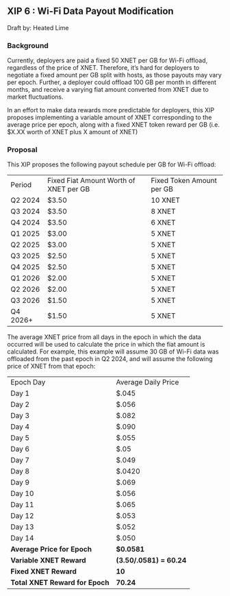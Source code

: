##  XIP 6 : Wi-Fi Data Payout Modification 

Draft by: Heated Lime


### Background

Currently, deployers are paid a fixed 50 XNET per GB for Wi-Fi offload, regardless of the price of XNET. Therefore, it’s hard for deployers to negotiate a fixed amount per GB split with hosts, as those payouts may vary per epoch. Further, a deployer could offload 100 GB per month in different months, and receive a varying fiat amount converted from XNET due to market fluctuations. 

In an effort to make data rewards more predictable for deployers, this XIP proposes implementing a variable amount of XNET corresponding to the average price per epoch, along with a fixed XNET token reward per GB (i.e. $X.XX worth of XNET plus X amount of XNET)


### Proposal

This XIP proposes the following payout schedule per GB for Wi-Fi offload:


<table>
  <tr>
   <td>Period
   </td>
   <td>Fixed Fiat Amount Worth of XNET per GB
   </td>
   <td>Fixed Token Amount per GB
   </td>
  </tr>
  <tr>
   <td>Q2 2024
   </td>
   <td>$3.50 
   </td>
   <td>10 XNET
   </td>
  </tr>
  <tr>
   <td>Q3 2024
   </td>
   <td>$3.50
   </td>
   <td>8 XNET
   </td>
  </tr>
  <tr>
   <td>Q4 2024
   </td>
   <td>$3.50
   </td>
   <td>6 XNET
   </td>
  </tr>
  <tr>
   <td>Q1 2025
   </td>
   <td>$3.00
   </td>
   <td>5 XNET
   </td>
  </tr>
  <tr>
   <td>Q2 2025
   </td>
   <td>$3.00
   </td>
   <td>5 XNET
   </td>
  </tr>
  <tr>
   <td>Q3 2025
   </td>
   <td>$2.50
   </td>
   <td>5 XNET
   </td>
  </tr>
  <tr>
   <td>Q4 2025
   </td>
   <td>$2.50
   </td>
   <td>5 XNET
   </td>
  </tr>
  <tr>
   <td>Q1 2026
   </td>
   <td>$2.00
   </td>
   <td>5 XNET
   </td>
  </tr>
  <tr>
   <td>Q2 2026
   </td>
   <td>$2.00
   </td>
   <td>5 XNET
   </td>
  </tr>
  <tr>
   <td>Q3 2026
   </td>
   <td>$1.50
   </td>
   <td>5 XNET
   </td>
  </tr>
  <tr>
   <td>Q4 2026+
   </td>
   <td>$1.50
   </td>
   <td>5 XNET
   </td>
  </tr>
</table>


The average XNET price from all days in the epoch in which the data occurred will be used to calculate the price in which the fiat amount is calculated. For example, this example will assume 30 GB of Wi-Fi data was offloaded from the past epoch in Q2 2024, and will assume the following price of XNET from that epoch:


<table>
  <tr>
   <td>Epoch Day
   </td>
   <td>Average Daily Price
   </td>
  </tr>
  <tr>
   <td>Day 1
   </td>
   <td>$.045
   </td>
  </tr>
  <tr>
   <td>Day 2
   </td>
   <td>$.056
   </td>
  </tr>
  <tr>
   <td>Day 3
   </td>
   <td>$.082
   </td>
  </tr>
  <tr>
   <td>Day 4
   </td>
   <td>$.090
   </td>
  </tr>
  <tr>
   <td>Day 5
   </td>
   <td>$.055
   </td>
  </tr>
  <tr>
   <td>Day 6
   </td>
   <td>$.05
   </td>
  </tr>
  <tr>
   <td>Day 7
   </td>
   <td>$.049
   </td>
  </tr>
  <tr>
   <td>Day 8
   </td>
   <td>$.0420
   </td>
  </tr>
  <tr>
   <td>Day 9
   </td>
   <td>$.069
   </td>
  </tr>
  <tr>
   <td>Day 10
   </td>
   <td>$.056
   </td>
  </tr>
  <tr>
   <td>Day 11
   </td>
   <td>$.065
   </td>
  </tr>
  <tr>
   <td>Day 12
   </td>
   <td>$.053
   </td>
  </tr>
  <tr>
   <td>Day 13
   </td>
   <td>$.052
   </td>
  </tr>
  <tr>
   <td>Day 14
   </td>
   <td>$.050
   </td>
  </tr>
  <tr>
   <td><strong>Average Price for Epoch</strong>
   </td>
   <td><strong>$0.0581</strong>
   </td>
  </tr>
  <tr>
   <td><strong>Variable XNET Reward</strong>
   </td>
   <td><strong>(3.50/.0581) = 60.24</strong>
   </td>
  </tr>
  <tr>
   <td><strong>Fixed XNET Reward</strong>
   </td>
   <td><strong>10</strong>
   </td>
  </tr>
  <tr>
   <td><strong>Total XNET Reward for Epoch</strong>
   </td>
   <td><strong>70.24</strong>
   </td>
  </tr>
</table>
